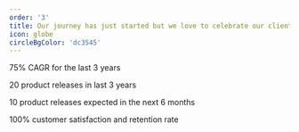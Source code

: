 ```yaml
---
order: '3'
title: Our journey has just started but we love to celebrate our client's success
icon: globe
circleBgColor: 'dc3545'
---
```

75% CAGR for the last 3 years

20 product releases in last 3 years

10 product releases expected in the next 6 months

100% customer satisfaction and retention rate
